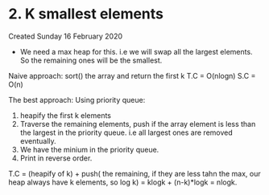 # 2. K smallest elements
Created Sunday 16 February 2020


* We need a max heap for this. i.e we will swap all the largest elements. So the remaining ones will be the smallest.


Naive approach: sort() the array and return the first k
T.C = O(nlogn)
S.C = O(n)

The best approach: Using priority queue:

1. heapify the first k elements
2. Traverse the remaining elements, push if the array element is less than the largest in the priority queue. i.e all largest ones are removed eventually.
3. We have the minium in the priority queue.
4. Print in reverse order.

T.C = (heapify of k) + push( the remaining, if they are less tahn the max, our heap always have k elements, so log k)  = klogk + (n-k)*logk = nlogk.


